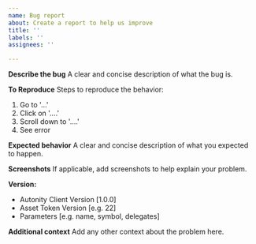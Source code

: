 ```yaml
---
name: Bug report
about: Create a report to help us improve
title: ''
labels: ''
assignees: ''

---
```


**Describe the bug**
A clear and concise description of what the bug is.

**To Reproduce**
Steps to reproduce the behavior:
1. Go to '...'
2. Click on '....'
3. Scroll down to '....'
4. See error

**Expected behavior**
A clear and concise description of what you expected to happen.

**Screenshots**
If applicable, add screenshots to help explain your problem.

**Version:**
 - Autonity Client Version [1.0.0] 
 - Asset Token Version [e.g. 22]
 - Parameters [e.g. name, symbol, delegates]

**Additional context**
Add any other context about the problem here.
